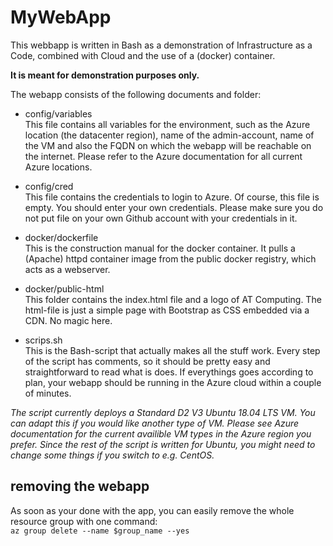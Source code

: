 # MyWebApp

This webbapp is written in Bash as a demonstration of Infrastructure as a Code, combined with Cloud and the use of a (docker) container. 

**It is meant for demonstration purposes only.**

The webapp consists of the following documents and folder:
- config/variables\
This file contains all variables for the environment, such as the Azure location (the datacenter region), name of the admin-account, name of the VM and also the FQDN on which the webapp will be reachable on the internet. Please refer to the Azure documentation for all current Azure locations.

- config/cred\
This file contains the credentials to login to Azure. Of course, this file is empty. You should enter your own credentials. Please make sure you do not put file on your own Github account with your credentials in it.

- docker/dockerfile\
This is the construction manual for the docker container. It pulls a (Apache) httpd container image from the public docker registry, which acts as a webserver.

- docker/public-html\
This folder contains the index.html file and a logo of AT Computing. The html-file is just a simple page with Bootstrap as CSS embedded via a CDN. No magic here.

- scrips.sh\
This is the Bash-script that actually makes all the stuff work. Every step of the script has comments, so it should be pretty easy and straightforward to read what is does. If everythings goes according to plan, your webapp should be running in the Azure cloud within a couple of minutes.

*The script currently deploys a Standard D2 V3 Ubuntu 18.04 LTS VM. You can adapt this if you would like another type of VM. Please see Azure documentation for the current availible VM types in the Azure region you prefer. Since the rest of the script is written for Ubuntu, you might need to change some things if you switch to e.g. CentOS.*

## removing the webapp
As soon as your done with the app, you can easily remove the whole resource group with one command:\
`az group delete --name $group_name --yes`
